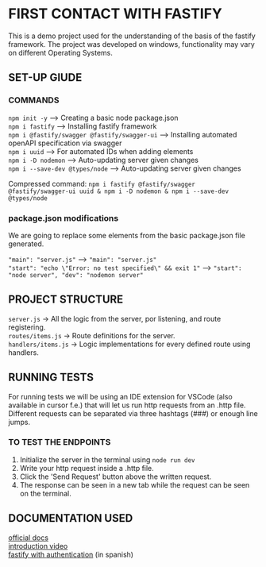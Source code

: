 # FIRST CONTACT WITH FASTIFY

This is a demo project used for the understanding of the basis of the fastify framework. The project was developed on windows, functionality may vary on different Operating Systems.

## SET-UP GIUDE

### COMMANDS

`npm init -y` --> Creating a basic node package.json <br>
`npm i fastify` --> Installing fastify framework <br>
`npm i @fastify/swagger @fastify/swagger-ui` --> Installing automated openAPI specification via swagger<br>
`npm i uuid` --> For automated IDs when adding elements <br>
`npm i -D nodemon` --> Auto-updating server given changes <br>
`npm i --save-dev @types/node` --> Auto-updating server given changes <br>

Compressed command: `npm i fastify @fastify/swagger @fastify/swagger-ui uuid & npm i -D nodemon & npm i --save-dev @types/node`

### package.json modifications

We are going to replace some elements from the basic package.json file generated.<br>

`"main": "server.js"` --> `"main": "server.js"` <br>
`"start": "echo \"Error: no test specified\" && exit 1"` --> `"start": "node server", "dev": "nodemon server"`

## PROJECT STRUCTURE

`server.js` -> All the logic from the server, por listening, and route registering. <br>
`routes/items.js` -> Route definitions for the server. <br>
`handlers/items.js` -> Logic implementations for every defined route using handlers. <br>

## RUNNING TESTS

For running tests we will be using an IDE extension for VSCode (also available in cursor f.e.) that will let us run http requests from an .http file. Different requests can be separated via three hashtags (###) or enough line jumps.

### TO TEST THE ENDPOINTS

1. Initialize the server in the terminal using `node run dev`
2. Write your http request inside a .http file.
3. Click the 'Send Request' button above the written request.
4. The response can be seen in a new tab while the request can be seen on the terminal.

## DOCUMENTATION USED

[official docs](https://fastify.dev/docs/latest/Guides/Getting-Started/) <br>
[introduction video](https://www.youtube.com/watch?v=Lk-uVEVGxOA) <br>
[fastify with authentication](https://www.youtube.com/watch?v=oTPL9GNbwSE) (in spanish)
